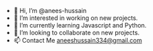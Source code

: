 - 👋 Hi, I’m @anees-hussain
- 👀 I’m interested in working on new projects.
- 🌱 I’m currently learning Javascript and Python.
- 💞️ I’m looking to collaborate on new projects.
- 📫 Contact Me aneeshussain334@gmail.com

<!---
anees-hussain/anees-hussain is a ✨ special ✨ repository because its `README.md` (this file) appears on your GitHub profile.
You can click the Preview link to take a look at your changes.
--->
